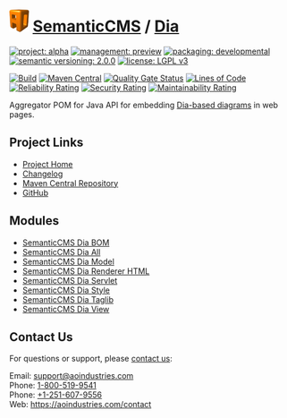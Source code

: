 # [<img src="ao-logo.png" alt="AO Logo" width="35" height="40">](https://github.com/ao-apps) [SemanticCMS](https://github.com/ao-apps/semanticcms) / [Dia](https://github.com/ao-apps/semanticcms-dia)

[![project: alpha](https://semanticcms.com/ao-badges/project-alpha.svg)](https://aoindustries.com/life-cycle#project-alpha)
[![management: preview](https://semanticcms.com/ao-badges/management-preview.svg)](https://aoindustries.com/life-cycle#management-preview)
[![packaging: developmental](https://semanticcms.com/ao-badges/packaging-developmental.svg)](https://aoindustries.com/life-cycle#packaging-developmental)  
[![semantic versioning: 2.0.0](https://semanticcms.com/ao-badges/semver-2.0.0.svg)](http://semver.org/spec/v2.0.0.html)
[![license: LGPL v3](https://semanticcms.com/ao-badges/license-lgpl-3.0.svg)](https://www.gnu.org/licenses/lgpl-3.0)

[![Build](https://github.com/ao-apps/semanticcms-dia/workflows/Build/badge.svg?branch=master)](https://github.com/ao-apps/semanticcms-dia/actions?query=workflow%3ABuild)
[![Maven Central](https://maven-badges.herokuapp.com/maven-central/com.semanticcms/semanticcms-dia/badge.svg)](https://maven-badges.herokuapp.com/maven-central/com.semanticcms/semanticcms-dia)
[![Quality Gate Status](https://sonarcloud.io/api/project_badges/measure?branch=master&project=com.semanticcms%3Asemanticcms-dia&metric=alert_status)](https://sonarcloud.io/dashboard?branch=master&id=com.semanticcms%3Asemanticcms-dia)
[![Lines of Code](https://sonarcloud.io/api/project_badges/measure?branch=master&project=com.semanticcms%3Asemanticcms-dia&metric=ncloc)](https://sonarcloud.io/component_measures?branch=master&id=com.semanticcms%3Asemanticcms-dia&metric=ncloc)  
[![Reliability Rating](https://sonarcloud.io/api/project_badges/measure?branch=master&project=com.semanticcms%3Asemanticcms-dia&metric=reliability_rating)](https://sonarcloud.io/component_measures?branch=master&id=com.semanticcms%3Asemanticcms-dia&metric=Reliability)
[![Security Rating](https://sonarcloud.io/api/project_badges/measure?branch=master&project=com.semanticcms%3Asemanticcms-dia&metric=security_rating)](https://sonarcloud.io/component_measures?branch=master&id=com.semanticcms%3Asemanticcms-dia&metric=Security)
[![Maintainability Rating](https://sonarcloud.io/api/project_badges/measure?branch=master&project=com.semanticcms%3Asemanticcms-dia&metric=sqale_rating)](https://sonarcloud.io/component_measures?branch=master&id=com.semanticcms%3Asemanticcms-dia&metric=Maintainability)

Aggregator POM for Java API for embedding [Dia-based diagrams](https://wiki.gnome.org/Apps/Dia/) in web pages.

## Project Links
* [Project Home](https://semanticcms.com/dia/)
* [Changelog](https://semanticcms.com/dia/changelog)
* [Maven Central Repository](https://central.sonatype.com/search?namespace=com.semanticcms&q=a%3Asemanticcms-dia)
* [GitHub](https://github.com/ao-apps/semanticcms-dia)

## Modules
* [SemanticCMS Dia BOM](https://github.com/ao-apps/semanticcms-dia-bom)
* [SemanticCMS Dia All](https://github.com/ao-apps/semanticcms-dia-all)
* [SemanticCMS Dia Model](https://github.com/ao-apps/semanticcms-dia-model)
* [SemanticCMS Dia Renderer HTML](https://github.com/ao-apps/semanticcms-dia-renderer-html)
* [SemanticCMS Dia Servlet](https://github.com/ao-apps/semanticcms-dia-servlet)
* [SemanticCMS Dia Style](https://github.com/ao-apps/semanticcms-dia-style)
* [SemanticCMS Dia Taglib](https://github.com/ao-apps/semanticcms-dia-taglib)
* [SemanticCMS Dia View](https://github.com/ao-apps/semanticcms-dia-view)

## Contact Us
For questions or support, please [contact us](https://aoindustries.com/contact):

Email: [support@aoindustries.com](mailto:support@aoindustries.com)  
Phone: [1-800-519-9541](tel:1-800-519-9541)  
Phone: [+1-251-607-9556](tel:+1-251-607-9556)  
Web: https://aoindustries.com/contact
